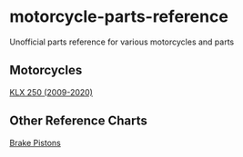 # motorcycle-parts-reference
 Unofficial parts reference for various motorcycles and parts

## Motorcycles

[KLX 250 (2009-2020)](blob/main/bikes/klx250.adoc)

## Other Reference Charts

[Brake Pistons](blob/main/refcharts/brakepistons.adoc)
